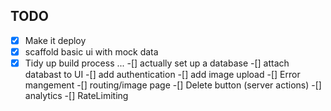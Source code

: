 ## TODO 

-[x] Make it deploy
-[x] scaffold basic ui with mock data
-[x] Tidy up build process ...
-[] actually set up a database
-[] attach databast to UI
-[] add authentication
-[] add image upload
-[] Error mangement
-[] routing/image page
-[] Delete button (server actions)
-[] analytics
-[] RateLimiting
